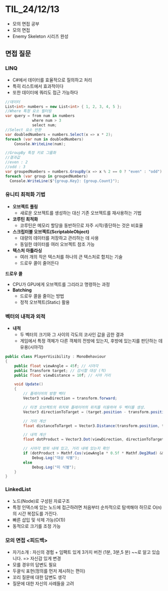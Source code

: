 # TIL_24/12/13

- 모의 면접 공부
- 모의 면접
- Enemy Skeleton 시리즈 완성

## 면접 질문
### **LINQ**
- C#에서 데이터를 효율적으로 질의하고 처리
- 특히 리스트에서 효과적이다
- 또한 데이터에 쿼리도 접근 가능하다

```c#
//데이터
List<int> numbers = new List<int> { 1, 2, 3, 4, 5 };
//Where 특정 요소 필터링
var query = from num in numbers
            where num > 3
            select num;
//Select 요소 반환
var doubledNumbers = numbers.Select(x => x * 2);
foreach (var num in doubledNumbers)
    Console.WriteLine(num);

//GroupBy 특정 키로 그룹화
//결과값
//even : 2
//odd : 3
var groupedNumbers = numbers.GroupBy(x => x % 2 == 0 ? "even" : "odd").Select(x => new { Key = x.Key, Count = x.Count() });
foreach (var group in groupedNumbers)
  Console.WriteLine($"{group.Key}: {group.Count}");
```

### 유니티 최적화 기법
- **오브젝트 풀링**
  - 새로운 오브젝트를 생성하는 대신 기존 오브젝트를 재사용하는 기법
- **코루틴 최적화**
  - 코루틴은 메모리 할당을 동반하므로 자주 시작/중단하는 것은 비효율
- **스크립터블 오브젝트(ScriptableObject)**
  - 대량의 데이터를 저장하고 관리하는 데 사용
  - 동일한 데이터를 여러 오브젝트 참조 가능
- **텍스처 아틀라싱**
  - 여러 개의 작은 텍스처를 하나의 큰 텍스처로 합치는 기술
  - 드로우 콜이 줄어든다

**드로우 콜**
- CPU가 GPU에게 오브젝트를 그리라고 명령하는 과정
- **Batching**
  - 드로우 콜을 줄이는 방법
  - 정적 오브젝트(Static) 활용

### 벡터의 내적과 외적
- **내적**
  - 두 벡터의 크기와 그 사이의 각도의 코사인 값을 곱한 결과
  - 게임에서 특정 객체가 다른 객체의 전방에 있는지, 후방에 있는지를 판단하는 데 유용(시야각)
```c#
public class PlayerVisibility : MonoBehaviour
{
    public float viewAngle = 45f; // 시야각
    public Transform target; // 감시할 대상 (적)
    public float viewDistance = 10f; // 시야 거리

    void Update()
    {
        // 플레이어의 방향 벡터
        Vector3 viewDirection = transform.forward;

        // 타겟 오브젝트의 위치와 플레이어의 위치를 이용하여 두 벡터를 생성.
        Vector3 directionToTarget = (target.position - transform.position).normalized;

        // 거리 계산
        float distanceToTarget = Vector3.Distance(transform.position, target.position);

        // 내적 계산
        float dotProduct = Vector3.Dot(viewDirection, directionToTarget);

        // 시야각 범위 내에 있고, 거리 내에 있는지 확인
        if (dotProduct > Mathf.Cos(viewAngle * 0.5f * Mathf.Deg2Rad) && distanceToTarget <= viewDistance)
            Debug.Log("대상 식별");
        else
            Debug.Log("미 식별");
    }
}
```

### LinkedList
- 노드(Node)로 구성된 자료구조
- 특정 인덱스에 있는 노드에 접근하려면 처음부터 순차적으로 탐색해야 하므로 O(n)의 시간 복잡도를 가진다.
- 빠른 삽입 및 삭제 가능(O(1))
- 동적으로 크기를 조정 가능

### 모의 면접 <피드백>
- 자기소개 : 자신의 경험 + 임팩트 있게
3가지 버전 (1분, 3분,5 분)
~~로 알고 있습니다. => 자신감 있게 변경
- 모를 경우의 답변도 필요
- 두괄식 표현(정의를 먼저 제시하는 편이)
- 꼬리 질문에 대한 답변도 생각
- 질문에 대한 자신의 사례들을 고려